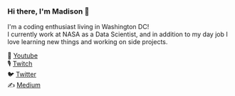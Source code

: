 ### Hi there, I'm Madison 👋

I'm a coding enthusiast living in Washington DC!   
I currently work at NASA as a Data Scientist, and in addition to my day job I love learning new things and working on side projects. 

🎥 [Youtube](https://www.youtube.com/channel/UCuNolWmTBhhU1MVvpqS6WXw)   
🎙 [Twitch](https://www.twitch.tv/madisoncodes)   
🐦 [Twitter](https://twitter.com/madisonmgipson)   
✍️ [Medium](https://medium.com/@madisongipson)   
